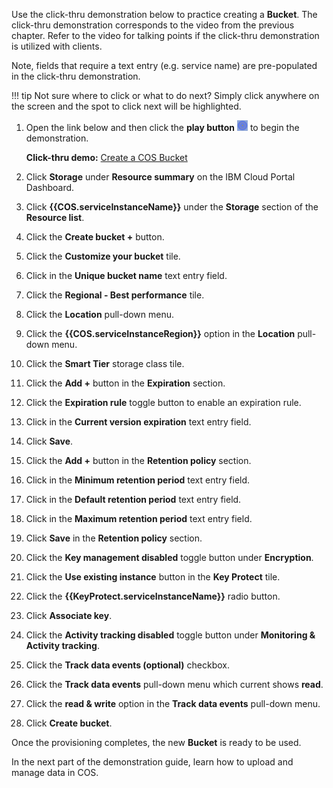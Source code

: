 Use the click-thru demonstration below to practice creating a **Bucket**. The click-thru demonstration corresponds to the video from the previous chapter. Refer to the video for talking points if the click-thru demonstration is utilized with clients.

Note, fields that require a text entry (e.g. service name) are pre-populated in the click-thru demonstration.

!!! tip
    Not sure where to click or what to do next? Simply click anywhere on the screen and the spot to click next will be highlighted.

1. Open the link below and then click the **play button** ![](_attachments/ClickThruPlayButton.png) to begin the demonstration.

    **Click-thru demo:** <a href="https://ibm.github.io/SalesEnablement-COS-L3/includes/CreateBucket/index.html" target ="_blank">Create a COS Bucket</a>

2. Click **Storage** under **Resource summary** on the IBM Cloud Portal Dashboard.
3. Click **{{COS.serviceInstanceName}}** under the **Storage** section of the **Resource list**.
4. Click the **Create bucket +** button.
5. Click the **Customize your bucket** tile.
6. Click in the **Unique bucket name** text entry field.
7. Click the **Regional - Best performance** tile.
8. Click the **Location** pull-down menu.
9. Click the **{{COS.serviceInstanceRegion}}** option in the **Location** pull-down menu.
10. Click the **Smart Tier** storage class tile.
11. Click the **Add +** button in the **Expiration** section.
12. Click the **Expiration rule** toggle button to enable an expiration rule.
13. Click in the **Current version expiration** text entry field.
14. Click **Save**.
15. Click the **Add +** button in the **Retention policy** section.
16. Click in the **Minimum retention period** text entry field.
17. Click in the **Default retention period** text entry field.
18. Click in the **Maximum retention period** text entry field.
19. Click **Save** in the **Retention policy** section.
20. Click the **Key management disabled** toggle button under **Encryption**.
21. Click the **Use existing instance** button in the **Key Protect** tile.
22. Click the **{{KeyProtect.serviceInstanceName}}** radio button.
23. Click **Associate key**.
24. Click the **Activity tracking disabled** toggle button under **Monitoring & Activity tracking**.
25. Click the **Track data events (optional)** checkbox.
26. Click the **Track data events** pull-down menu which current shows **read**.
27. Click the **read & write** option in the **Track data events** pull-down menu.
28. Click **Create bucket**.

Once the provisioning completes, the new **Bucket** is ready to be used.

In the next part of the demonstration guide, learn how to upload and manage data in COS.
